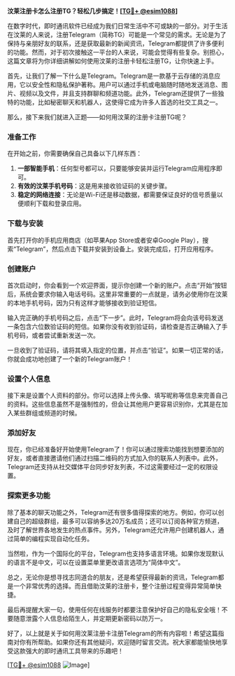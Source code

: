 **汶莱注册卡怎么注册TG？轻松几步搞定！[[TG💪+ @esim1088](https://t.me/s/esim1088)]**

在数字时代，即时通讯软件已经成为我们日常生活中不可或缺的一部分。对于生活在汶莱的人来说，注册Telegram（简称TG）可能是一个常见的需求。无论是为了保持与亲朋好友的联系，还是获取最新的新闻资讯，Telegram都提供了许多便利的功能。然而，对于初次接触这一平台的人来说，可能会觉得有些复杂。别担心，这篇文章将为你详细讲解如何使用汶莱的注册卡轻松注册TG，让你快速上手。

首先，让我们了解一下什么是Telegram。Telegram是一款基于云存储的消息应用，它以安全性和隐私保护著称。用户可以通过手机或电脑随时随地发送消息、图片、视频以及文件，并且支持群聊和频道功能。此外，Telegram还提供了一些独特的功能，比如秘密聊天和机器人，这使得它成为许多人首选的社交工具之一。

那么，接下来我们就进入正题——如何用汶莱的注册卡注册TG呢？

### 准备工作

在开始之前，你需要确保自己具备以下几样东西：

1. **一部智能手机**：任何型号都可以，只要能够安装并运行Telegram应用程序即可。
2. **有效的汶莱手机号码**：这是用来接收验证码的关键步骤。
3. **稳定的网络连接**：无论是Wi-Fi还是移动数据，都需要保证良好的信号质量以便顺利下载和登录应用。

### 下载与安装

首先打开你的手机应用商店（如苹果App Store或者安卓Google Play），搜索“Telegram”，然后点击下载并安装到设备上。安装完成后，打开应用程序。

### 创建账户

首次启动时，你会看到一个欢迎界面，提示你创建一个新的账户。点击“开始”按钮后，系统会要求你输入电话号码。这里非常重要的一点就是，请务必使用你在汶莱的本地手机号码，因为只有这样才能够接收到验证短信。

输入完正确的手机号码之后，点击“下一步”。此时，Telegram将会向该号码发送一条包含六位数验证码的短信。如果你没有收到验证码，请检查是否正确输入了手机号码，或者尝试重新发送一次。

一旦收到了验证码，请将其填入指定的位置，并点击“验证”。如果一切正常的话，你就会成功地创建了一个新的Telegram账户！

### 设置个人信息

接下来是设置个人资料的部分。你可以选择上传头像、填写昵称等信息来完善自己的资料。这些信息虽然不是强制性的，但会让其他用户更容易识别你，尤其是在加入某些群组或频道的时候。

### 添加好友

现在，你已经准备好开始使用Telegram了！你可以通过搜索功能找到想要添加的好友，或者直接邀请他们通过扫描二维码的方式加入你的联系人列表中。此外，Telegram还支持从社交媒体平台同步好友列表，不过这需要经过一定的权限设置。

### 探索更多功能

除了基本的聊天功能之外，Telegram还有很多值得探索的地方。例如，你可以创建自己的超级群组，最多可以容纳多达20万名成员；还可以订阅各种官方频道，及时了解世界各地发生的热点事件。另外，Telegram还允许用户创建机器人，通过简单的编程实现自动化任务。

当然啦，作为一个国际化的平台，Telegram也支持多语言环境。如果你发现默认的语言不是中文，可以在设置菜单里更改语言选项为“简体中文”。

总之，无论你是想寻找志同道合的朋友，还是希望获得最新的资讯，Telegram都是一个非常优秀的选择。而且借助汶莱的注册卡，整个注册过程变得异常简单快捷。

最后再提醒大家一句，使用任何在线服务时都要注意保护好自己的隐私安全哦！不要随意泄露个人信息给陌生人，并定期更新密码以防万一。

好了，以上就是关于如何用汶莱注册卡注册Telegram的所有内容啦！希望这篇指南对你有所帮助。如果你还有其他疑问，欢迎随时留言交流。祝大家都能愉快地享受这款强大的即时通讯工具带来的乐趣吧！

[[TG💪+ @esim1088](https://t.me/s/esim1088) ![Image](https://i.postimg.cc/4NQfJmqS/Snipaste-2025-05-13-00-14-12.png)]